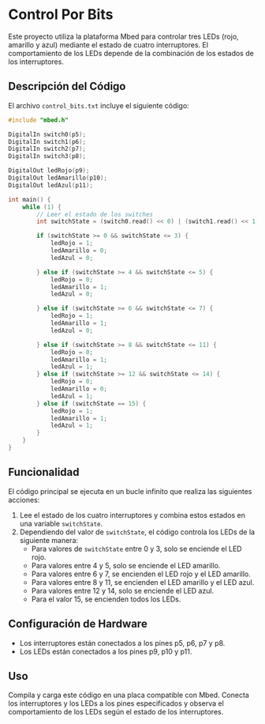 # Control Por Bits

Este proyecto utiliza la plataforma Mbed para controlar tres LEDs (rojo, amarillo y azul) mediante el estado de cuatro interruptores. El comportamiento de los LEDs depende de la combinación de los estados de los interruptores.

## Descripción del Código

El archivo `control_bits.txt` incluye el siguiente código:

```cpp
#include "mbed.h"

DigitalIn switch0(p5);
DigitalIn switch1(p6);
DigitalIn switch2(p7);
DigitalIn switch3(p8);

DigitalOut ledRojo(p9);      
DigitalOut ledAmarillo(p10);
DigitalOut ledAzul(p11);    

int main() {
    while (1) {
        // Leer el estado de los switches
        int switchState = (switch0.read() << 0) | (switch1.read() << 1) | (switch2.read() << 2) | (switch3.read() << 3);

        if (switchState >= 0 && switchState <= 3) {
            ledRojo = 1; 
            ledAmarillo = 0;
            ledAzul = 0;

        } else if (switchState >= 4 && switchState <= 5) {
            ledRojo = 0;
            ledAmarillo = 1; 
            ledAzul = 0;

        } else if (switchState >= 6 && switchState <= 7) {
            ledRojo = 1; 
            ledAmarillo = 1; 
            ledAzul = 0;

        } else if (switchState >= 8 && switchState <= 11) {
            ledRojo = 0;
            ledAmarillo = 1; 
            ledAzul = 1; 
        } else if (switchState >= 12 && switchState <= 14) {
            ledRojo = 0;
            ledAmarillo = 0; 
            ledAzul = 1; 
        } else if (switchState == 15) {
            ledRojo = 1; 
            ledAmarillo = 1; 
            ledAzul = 1; 
        }
    }
}
```

## Funcionalidad

El código principal se ejecuta en un bucle infinito que realiza las siguientes acciones:

1. Lee el estado de los cuatro interruptores y combina estos estados en una variable `switchState`.
2. Dependiendo del valor de `switchState`, el código controla los LEDs de la siguiente manera:
    - Para valores de `switchState` entre 0 y 3, solo se enciende el LED rojo.
    - Para valores entre 4 y 5, solo se enciende el LED amarillo.
    - Para valores entre 6 y 7, se encienden el LED rojo y el LED amarillo.
    - Para valores entre 8 y 11, se encienden el LED amarillo y el LED azul.
    - Para valores entre 12 y 14, solo se enciende el LED azul.
    - Para el valor 15, se encienden todos los LEDs.

## Configuración de Hardware

- Los interruptores están conectados a los pines p5, p6, p7 y p8.
- Los LEDs están conectados a los pines p9, p10 y p11.

## Uso

Compila y carga este código en una placa compatible con Mbed. Conecta los interruptores y los LEDs a los pines especificados y observa el comportamiento de los LEDs según el estado de los interruptores.

